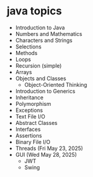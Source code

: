 
# java topics

- Introduction to Java
- Numbers and Mathematics
- Characters and Strings
- Selections
- Methods
- Loops
- Recursion (simple)
- Arrays
- Objects and Classes
	- Object-Oriented Thinking
- Introduction to Generics
- Inheritance
- Polymorphism
- Exceptions
- Text File I/O
- Abstract Classes
- Interfaces
- Assertions
- Binary File I/O
- Threads (Fri May 23, 2025)
- GUI (Wed May 28, 2025)
	- JWT
	- Swing